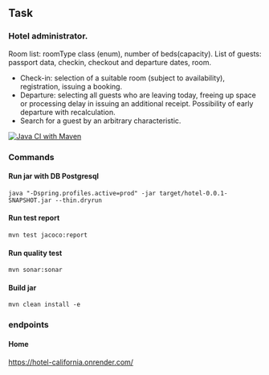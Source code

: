 ## Task

### Hotel administrator.
Room list: roomType class (enum), number of beds(capacity).
List of guests: passport data, checkin, checkout and departure dates, room.
- Check-in: selection of a suitable room (subject to availability), registration, issuing a booking.
- Departure: selecting all guests who are leaving today,
  freeing up space or processing delay in issuing an additional receipt.
  Possibility of early departure with recalculation.
- Search for a guest by an arbitrary characteristic.

[![Java CI with Maven](https://github.com/Lokankara/Hotel/actions/workflows/maven.yml/badge.svg)](https://github.com/Lokankara/Hotel/actions/workflows/maven.yml)

### Commands

#### Run jar with DB Postgresql 
`java "-Dspring.profiles.active=prod" -jar target/hotel-0.0.1-SNAPSHOT.jar --thin.dryrun`

#### Run test report 
`mvn test jacoco:report`

#### Run quality test
`mvn sonar:sonar`

#### Build jar
`mvn clean install -e`

### endpoints

#### Home
https://hotel-california.onrender.com/
